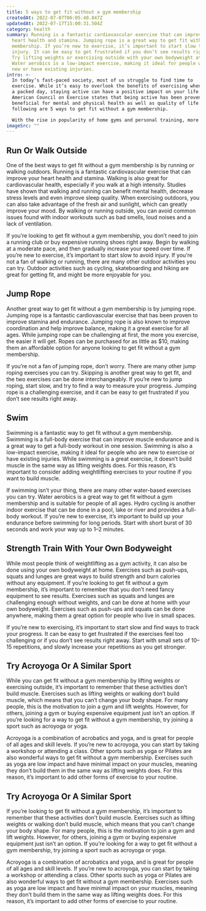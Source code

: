 ```yaml
---
title: 5 ways to get fit without a gym membership
createdAt: 2022-07-07T06:05:40.847Z
updatedAt: 2022-07-17T15:00:31.504Z
category: health
summary: Running is a fantastic cardiovascular exercise that can improve your
  heart health and stamina. Jumping rope is a great way to get fit without a gym
  membership. If you’re new to exercise, it’s important to start slow to avoid
  injury. It can be easy to get frustrated if you don’t see results right away.
  Try lifting weights or exercising outside with your own bodyweight at home.
  Water aerobics is a low-impact exercise, making it ideal for people who are
  new or have existing injuries.
intro: >-
  In today’s fast-paced society, most of us struggle to find time to
  exercise. While it’s easy to overlook the benefits of exercising when you have
  a packed day, staying active can have a positive impact on your life. The
  American Council on Exercise states that being active has been proven as
  beneficial for mental and physical health as well as quality of life. The
  following are 5 ways to get fit without a gym membership. 

  With the rise in popularity of home gyms and personal training, more people than ever before are getting fit without stepping foot into a gym. In this article, we explore five ways you can get fit without joining a gym or purchasing an expensive home setup. Whether you have a small apartment or live in an area with limited outdoor activities, there are many different ways you can stay active and get fit without spending money on a gym membership or personal trainer.
imageSrc: ""
---
```


## Run Or Walk Outside

One of the best ways to get fit without a gym membership is by running or walking outdoors. Running is a fantastic cardiovascular exercise that can improve your heart health and stamina. Walking is also great for cardiovascular health, especially if you walk at a high intensity. Studies have shown that walking and running can benefit mental health, decrease stress levels and even improve sleep quality. When exercising outdoors, you can also take advantage of the fresh air and sunlight, which can greatly improve your mood. By walking or running outside, you can avoid common issues found with indoor workouts such as bad smells, loud noises and a lack of ventilation.

If you’re looking to get fit without a gym membership, you don’t need to join a running club or buy expensive running shoes right away. Begin by walking at a moderate pace, and then gradually increase your speed over time. If you’re new to exercise, it’s important to start slow to avoid injury. If you’re not a fan of walking or running, there are many other outdoor activities you can try. Outdoor activities such as cycling, skateboarding and hiking are great for getting fit, and might be more enjoyable for you.

## Jump Rope

Another great way to get fit without a gym membership is by jumping rope. Jumping rope is a fantastic cardiovascular exercise that has been proven to improve stamina and endurance. Jumping rope is also known to improve coordination and help improve balance, making it a great exercise for all ages. While jumping rope can be challenging at first, the more you exercise, the easier it will get. Ropes can be purchased for as little as $10, making them an affordable option for anyone looking to get fit without a gym membership.

If you’re not a fan of jumping rope, don’t worry. There are many other jump roping exercises you can try. Skipping is another great way to get fit, and the two exercises can be done interchangeably. If you’re new to jump roping, start slow, and try to find a way to measure your progress. Jumping rope is a challenging exercise, and it can be easy to get frustrated if you don’t see results right away.

## Swim

Swimming is a fantastic way to get fit without a gym membership. Swimming is a full-body exercise that can improve muscle endurance and is a great way to get a full-body workout in one session. Swimming is also a low-impact exercise, making it ideal for people who are new to exercise or have existing injuries. While swimming is a great exercise, it doesn’t build muscle in the same way as lifting weights does. For this reason, it’s important to consider adding weightlifting exercises to your routine if you want to build muscle.

If swimming isn’t your thing, there are many other water-based exercises you can try. Water aerobics is a great way to get fit without a gym membership and is suitable for people of all ages. Hydro cycling is another indoor exercise that can be done in a pool, lake or river and provides a full-body workout. If you’re new to exercise, it’s important to build up your endurance before swimming for long periods. Start with short burst of 30 seconds and work your way up to 1–2 minutes.

## Strength Train With Your Own Bodyweight

While most people think of weightlifting as a gym activity, it can also be done using your own bodyweight at home. Exercises such as push-ups, squats and lunges are great ways to build strength and burn calories without any equipment. If you’re looking to get fit without a gym membership, it’s important to remember that you don’t need fancy equipment to see results. Exercises such as squats and lunges are challenging enough without weights, and can be done at home with your own bodyweight. Exercises such as push-ups and squats can be done anywhere, making them a great option for people who live in small spaces.

If you’re new to exercising, it’s important to start slow and find ways to track your progress. It can be easy to get frustrated if the exercises feel too challenging or if you don’t see results right away. Start with small sets of 10–15 repetitions, and slowly increase your repetitions as you get stronger.

## Try Acroyoga Or A Similar Sport

While you can get fit without a gym membership by lifting weights or exercising outside, it’s important to remember that these activities don’t build muscle. Exercises such as lifting weights or walking don’t build muscle, which means that you can’t change your body shape. For many people, this is the motivation to join a gym and lift weights. However, for others, joining a gym or buying expensive equipment just isn’t an option. If you’re looking for a way to get fit without a gym membership, try joining a sport such as acroyoga or yoga.

Acroyoga is a combination of acrobatics and yoga, and is great for people of all ages and skill levels. If you’re new to acroyoga, you can start by taking a workshop or attending a class. Other sports such as yoga or Pilates are also wonderful ways to get fit without a gym membership. Exercises such as yoga are low impact and have minimal impact on your muscles, meaning they don’t build them in the same way as lifting weights does. For this reason, it’s important to add other forms of exercise to your routine.

## Try Acroyoga Or A Similar Sport

If you’re looking to get fit without a gym membership, it’s important to remember that these activities don’t build muscle. Exercises such as lifting weights or walking don’t build muscle, which means that you can’t change your body shape. For many people, this is the motivation to join a gym and lift weights. However, for others, joining a gym or buying expensive equipment just isn’t an option. If you’re looking for a way to get fit without a gym membership, try joining a sport such as acroyoga or yoga.

Acroyoga is a combination of acrobatics and yoga, and is great for people of all ages and skill levels. If you’re new to acroyoga, you can start by taking a workshop or attending a class. Other sports such as yoga or Pilates are also wonderful ways to get fit without a gym membership. Exercises such as yoga are low impact and have minimal impact on your muscles, meaning they don’t build them in the same way as lifting weights does. For this reason, it’s important to add other forms of exercise to your routine.
